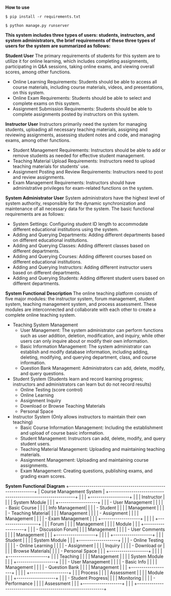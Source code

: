 **How to use**
```shell
$ pip install -r requirements.txt

$ python manage.py runserver
```

**This system includes three types of users: students, instructors, and system administrators, the brief requirements of these three types of users for the system are summarized as follows:**

**Student User**
The primary requirements of students for this system are to utilize it for online learning, which includes completing assignments, participating in Q&A sessions, taking online exams, and viewing overall scores, among other functions.
- Online Learning Requirements: Students should be able to access all course materials, including course materials, videos, and presentations, on this system.
- Online Exam Requirements: Students should be able to select and complete exams on this system.
- Assignment Submission Requirements: Students should be able to complete assignments posted by instructors on this system.

**Instructor User**
Instructors primarily need the system for managing students, uploading all necessary teaching materials, assigning and reviewing assignments, assessing student notes and code, and managing exams, among other functions.
- Student Management Requirements: Instructors should be able to add or remove students as needed for effective student management.
- Teaching Material Upload Requirements: Instructors need to upload teaching materials for students' use.
- Assignment Posting and Review Requirements: Instructors need to post and review assignments.
- Exam Management Requirements: Instructors should have administrative privileges for exam-related functions on the system.

**System Administrator User**
System administrators have the highest level of system authority, responsible for the dynamic synchronization and maintenance of all necessary data for the system. The basic functional requirements are as follows:
- System Settings: Configuring student ID length to accommodate different educational institutions using the system.
- Adding and Querying Departments: Adding different departments based on different educational institutions.
- Adding and Querying Classes: Adding different classes based on different departments.
- Adding and Querying Courses: Adding different courses based on different educational institutions.
- Adding and Querying Instructors: Adding different instructor users based on different departments.
- Adding and Querying Students: Adding different student users based on different departments.

**System Functional Description**
The online teaching platform consists of five major modules: the instructor system, forum management, student system, teaching management system, and process assessment. These modules are interconnected and collaborate with each other to create a complete online teaching system.
- Teaching System Management
   - User Management: The system administrator can perform functions such as user addition, deletion, modification, and inquiry, while other users can only inquire about or modify their own information.
   - Basic Information Management: The system administrator can establish and modify database information, including adding, deleting, modifying, and querying department, class, and course information.
   - Question Bank Management: Administrators can add, delete, modify, and query questions.
- Student System (Students learn and record learning progress; instructors and administrators can learn but do not record results)
   - Online Testing (score control)
   - Online Learning
   - Assignment Inquiry
   - Download or Browse Teaching Materials
   - Personal Space
- Instructor System (Only allows instructors to maintain their own teaching)
   - Basic Course Information Management: Including the establishment and upload of course basic information.
   - Student Management: Instructors can add, delete, modify, and query student users.
   - Teaching Material Management: Uploading and maintaining teaching materials.
   - Assignment Management: Uploading and maintaining course assignments.
   - Exam Management: Creating questions, publishing exams, and grading exam scores.
 

**System Functional Diagram**
   +-------------------------------------------------------------+
   |                    Course Management System                 |
   +-------------------------------------------------------------+
   |                                                             |
   |                  +-------------------+                      |
   |                  |   Instructor      |                      |
   |                  |  System Module    |                      |
   |                  +-------------------+                      |
   |                  | - User Management |                      |
   |                  | - Basic Course    |                      |
   |                  |   Info Management|                      |
   |                  | - Student         |                      |
   |                  |   Management      |                      |
   |                  | - Teaching Material|                      |
   |                  |   Management      |                      |
   |                  | - Assignment      |                      |
   |                  |   Management      |                      |
   |                  | - Exam Management |                      |
   |                  +-------------------+                      |
   |                                                             |
   |                  +-------------------+                      |
   |                  |   Forum           |                      |
   |                  |   Management      |                      |
   |                  |   Module          |                      |
   |                  +-------------------+                      |
   |                  | - Discussion Forum|                      |
   |                  |   Management      |                      |
   |                  | - User Comments   |                      |
   |                  |   Management      |                      |
   |                  +-------------------+                      |
   |                                                             |
   |                  +-------------------+                      |
   |                  |   Student         |                      |
   |                  |   System Module   |                      |
   |                  +-------------------+                      |
   |                  | - Online Testing  |                      |
   |                  | - Online Learning |                      |
   |                  | - Assignment      |                      |
   |                  |   Inquiry         |                      |
   |                  | - Download or     |                      |
   |                  |   Browse Materials|                      |
   |                  | - Personal Space  |                      |
   |                  +-------------------+                      |
   |                                                             |
   |                  +-------------------+                      |
   |                  |   Teaching        |                      |
   |                  |   Management      |                      |
   |                  |   System Module   |                      |
   |                  +-------------------+                      |
   |                  | - User Management |                      |
   |                  | - Basic Info      |                      |
   |                  |   Management      |                      |
   |                  | - Question Bank   |                      |
   |                  |   Management      |                      |
   |                  +-------------------+                      |
   |                                                             |
   |                  +-------------------+                      |
   |                  |   Process         |                      |
   |                  |   Assessment      |                      |
   |                  |   Module          |                      |
   |                  +-------------------+                      |
   |                  | - Student Progress|                      |
   |                  |   Monitoring      |                      |
   |                  | - Performance     |                      |
   |                  |   Assessment      |                      |
   |                  +-------------------+                      |
   |                                                             |
   +-------------------------------------------------------------+
